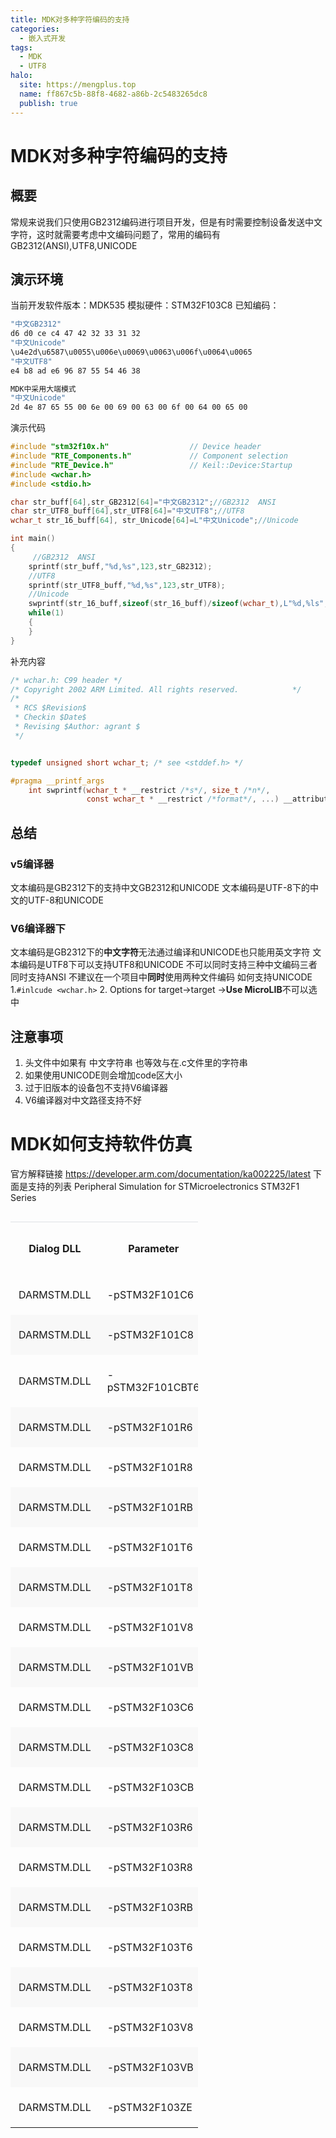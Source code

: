 ```yaml
---
title: MDK对多种字符编码的支持
categories:
  - 嵌入式开发
tags:
  - MDK
  - UTF8
halo:
  site: https://mengplus.top
  name: ff867c5b-88f8-4682-a86b-2c5483265dc8
  publish: true
---
```

# MDK对多种字符编码的支持
## 概要
常规来说我们只使用GB2312编码进行项目开发，但是有时需要控制设备发送中文字符，这时就需要考虑中文编码问题了，常用的编码有GB2312(ANSI),UTF8,UNICODE
## 演示环境
当前开发软件版本：MDK535
模拟硬件：STM32F103C8
已知编码：
```bash
"中文GB2312"
d6 d0 ce c4 47 42 32 33 31 32
"中文Unicode"
\u4e2d\u6587\u0055\u006e\u0069\u0063\u006f\u0064\u0065
"中文UTF8"
e4 b8 ad e6 96 87 55 54 46 38

​MDK中采用大端模式
"中文Unicode"
2d 4e 87 65 55 00 6e 00 69 00 63 00 6f 00 64 00 65 00
```

演示代码
```c
#include "stm32f10x.h"                  // Device header
#include "RTE_Components.h"             // Component selection
#include "RTE_Device.h"                 // Keil::Device:Startup
#include <wchar.h>
#include <stdio.h>

char str_buff[64],str_GB2312[64]="中文GB2312";//GB2312  ANSI
char str_UTF8_buff[64],str_UTF8[64]="中文UTF8";//UTF8
wchar_t str_16_buff[64], str_Unicode[64]=L"中文Unicode";//Unicode

int main()
{
     //GB2312  ANSI
    sprintf(str_buff,"%d,%s",123,str_GB2312);  
    //UTF8
    sprintf(str_UTF8_buff,"%d,%s",123,str_UTF8);
    //Unicode
    swprintf(str_16_buff,sizeof(str_16_buff)/sizeof(wchar_t),L"%d,%ls",345,str_Unicode);
    while(1)
    {
    }
}

```
补充内容
```c
/* wchar.h: C99 header */
/* Copyright 2002 ARM Limited. All rights reserved.            */
/*
 * RCS $Revision$
 * Checkin $Date$
 * Revising $Author: agrant $
 */


typedef unsigned short wchar_t; /* see <stddef.h> */

#pragma __printf_args
    int swprintf(wchar_t * __restrict /*s*/, size_t /*n*/,
                 const wchar_t * __restrict /*format*/, ...) __attribute__((__nonnull__(3)));

```
## 总结
### v5编译器
文本编码是GB2312下的支持中文GB2312和UNICODE
文本编码是UTF-8下的中文的UTF-8和UNICODE 
### V6编译器下
文本编码是GB2312下的**中文字符**无法通过编译和UNICODE也只能用英文字符
文本编码是UTF8下可以支持UTF8和UNICODE
不可以同时支持三种中文编码三者同时支持ANSI
不建议在一个项目中**同时**使用两种文件编码
如何支持UNICODE
1.` #inlcude <wchar.h> `
2. Options for target->target ->**Use MicroLIB**不可以选中
## 注意事项
1. 头文件中如果有 中文字符串 也等效与在.c文件里的字符串
2. 如果使用UNICODE则会增加code区大小
3. 过于旧版本的设备包不支持V6编译器
4. V6编译器对中文路径支持不好

# MDK如何支持软件仿真
官方解释链接
https://developer.arm.com/documentation/ka002225/latest
下面是支持的列表
Peripheral Simulation for STMicroelectronics STM32F1 Series
<div style="overflow-x: auto; overflow-y: hidden;"><table style="width: 300px"><colgroup><col style="width: 100px"><col style="width: 100px"><col style="width: 100px"></colgroup><tbody><tr style="break-inside: avoid; break-after: auto; border-right-width: 1px; border-left-width: 1px; border-color: rgb(223, 226, 229); border-image: initial; margin: 0px; padding: 0px;"><th colspan="1" rowspan="1" colwidth="100" style="padding: 6px 13px; border-bottom: 0px; border-top-color: rgb(223, 226, 229); border-right-color: rgb(223, 226, 229); border-left-color: rgb(223, 226, 229); margin: 0px;"><p style="">Dialog DLL</p></th><th colspan="1" rowspan="1" colwidth="100" style="padding: 6px 13px; border-bottom: 0px; border-top-color: rgb(223, 226, 229); border-right-color: rgb(223, 226, 229); border-left-color: rgb(223, 226, 229); margin: 0px;"><p style="">Parameter</p></th><th colspan="1" rowspan="1" colwidth="100" style="padding: 6px 13px; border-bottom: 0px; border-top-color: rgb(223, 226, 229); border-right-color: rgb(223, 226, 229); border-left-color: rgb(223, 226, 229); margin: 0px;"><p style="">Microcontroller Device</p></th></tr><tr style="break-inside: avoid; break-after: auto; border-right-width: 1px; border-left-width: 1px; border-color: rgb(223, 226, 229); border-image: initial; margin: 0px; padding: 0px;"><td colspan="1" rowspan="1" colwidth="100" style="padding: 6px 13px; border-color: rgb(223, 226, 229); margin: 0px; min-width: 32px;"><p style="">DARMSTM.DLL</p></td><td colspan="1" rowspan="1" colwidth="100" style="padding: 6px 13px; border-color: rgb(223, 226, 229); margin: 0px; min-width: 32px;"><p style="">-pSTM32F101C6</p></td><td colspan="1" rowspan="1" colwidth="100" style="padding: 6px 13px; border-color: rgb(223, 226, 229); margin: 0px; min-width: 32px;"><p style=""><a target="_blank" rel="noopener noreferrer nofollow" href="http://www.keil.com/dd/chip/4250.htm">STM32F101C6</a></p></td></tr><tr style="break-inside: avoid; break-after: auto; border-right-width: 1px; border-left-width: 1px; border-color: rgb(223, 226, 229); border-image: initial; margin: 0px; padding: 0px; background-color: rgb(248, 248, 248);"><td colspan="1" rowspan="1" colwidth="100" style="padding: 6px 13px; border-color: rgb(223, 226, 229); margin: 0px; min-width: 32px;"><p style="">DARMSTM.DLL</p></td><td colspan="1" rowspan="1" colwidth="100" style="padding: 6px 13px; border-color: rgb(223, 226, 229); margin: 0px; min-width: 32px;"><p style="">-pSTM32F101C8</p></td><td colspan="1" rowspan="1" colwidth="100" style="padding: 6px 13px; border-color: rgb(223, 226, 229); margin: 0px; min-width: 32px;"><p style=""><a target="_blank" rel="noopener noreferrer nofollow" href="http://www.keil.com/dd/chip/4249.htm">STM32F101C8</a></p></td></tr><tr style="break-inside: avoid; break-after: auto; border-right-width: 1px; border-left-width: 1px; border-color: rgb(223, 226, 229); border-image: initial; margin: 0px; padding: 0px;"><td colspan="1" rowspan="1" colwidth="100" style="padding: 6px 13px; border-color: rgb(223, 226, 229); margin: 0px; min-width: 32px;"><p style="">DARMSTM.DLL</p></td><td colspan="1" rowspan="1" colwidth="100" style="padding: 6px 13px; border-color: rgb(223, 226, 229); margin: 0px; min-width: 32px;"><p style="">-pSTM32F101CBT6</p></td><td colspan="1" rowspan="1" colwidth="100" style="padding: 6px 13px; border-color: rgb(223, 226, 229); margin: 0px; min-width: 32px;"><p style=""><a target="_blank" rel="noopener noreferrer nofollow" href="http://www.keil.com/dd/chip/4248.htm">STM32F101CBT6</a></p></td></tr><tr style="break-inside: avoid; break-after: auto; border-right-width: 1px; border-left-width: 1px; border-color: rgb(223, 226, 229); border-image: initial; margin: 0px; padding: 0px; background-color: rgb(248, 248, 248);"><td colspan="1" rowspan="1" colwidth="100" style="padding: 6px 13px; border-color: rgb(223, 226, 229); margin: 0px; min-width: 32px;"><p style="">DARMSTM.DLL</p></td><td colspan="1" rowspan="1" colwidth="100" style="padding: 6px 13px; border-color: rgb(223, 226, 229); margin: 0px; min-width: 32px;"><p style="">-pSTM32F101R6</p></td><td colspan="1" rowspan="1" colwidth="100" style="padding: 6px 13px; border-color: rgb(223, 226, 229); margin: 0px; min-width: 32px;"><p style=""><a target="_blank" rel="noopener noreferrer nofollow" href="http://www.keil.com/dd/chip/4247.htm">STM32F101R6</a></p></td></tr><tr style="break-inside: avoid; break-after: auto; border-right-width: 1px; border-left-width: 1px; border-color: rgb(223, 226, 229); border-image: initial; margin: 0px; padding: 0px;"><td colspan="1" rowspan="1" colwidth="100" style="padding: 6px 13px; border-color: rgb(223, 226, 229); margin: 0px; min-width: 32px;"><p style="">DARMSTM.DLL</p></td><td colspan="1" rowspan="1" colwidth="100" style="padding: 6px 13px; border-color: rgb(223, 226, 229); margin: 0px; min-width: 32px;"><p style="">-pSTM32F101R8</p></td><td colspan="1" rowspan="1" colwidth="100" style="padding: 6px 13px; border-color: rgb(223, 226, 229); margin: 0px; min-width: 32px;"><p style=""><a target="_blank" rel="noopener noreferrer nofollow" href="http://www.keil.com/dd/chip/4246.htm">STM32F101R8</a></p></td></tr><tr style="break-inside: avoid; break-after: auto; border-right-width: 1px; border-left-width: 1px; border-color: rgb(223, 226, 229); border-image: initial; margin: 0px; padding: 0px; background-color: rgb(248, 248, 248);"><td colspan="1" rowspan="1" colwidth="100" style="padding: 6px 13px; border-color: rgb(223, 226, 229); margin: 0px; min-width: 32px;"><p style="">DARMSTM.DLL</p></td><td colspan="1" rowspan="1" colwidth="100" style="padding: 6px 13px; border-color: rgb(223, 226, 229); margin: 0px; min-width: 32px;"><p style="">-pSTM32F101RB</p></td><td colspan="1" rowspan="1" colwidth="100" style="padding: 6px 13px; border-color: rgb(223, 226, 229); margin: 0px; min-width: 32px;"><p style=""><a target="_blank" rel="noopener noreferrer nofollow" href="http://www.keil.com/dd/chip/4245.htm">STM32F101RB</a></p></td></tr><tr style="break-inside: avoid; break-after: auto; border-right-width: 1px; border-left-width: 1px; border-color: rgb(223, 226, 229); border-image: initial; margin: 0px; padding: 0px;"><td colspan="1" rowspan="1" colwidth="100" style="padding: 6px 13px; border-color: rgb(223, 226, 229); margin: 0px; min-width: 32px;"><p style="">DARMSTM.DLL</p></td><td colspan="1" rowspan="1" colwidth="100" style="padding: 6px 13px; border-color: rgb(223, 226, 229); margin: 0px; min-width: 32px;"><p style="">-pSTM32F101T6</p></td><td colspan="1" rowspan="1" colwidth="100" style="padding: 6px 13px; border-color: rgb(223, 226, 229); margin: 0px; min-width: 32px;"><p style=""><a target="_blank" rel="noopener noreferrer nofollow" href="http://www.keil.com/dd/chip/4399.htm">STM32F101T6</a></p></td></tr><tr style="break-inside: avoid; break-after: auto; border-right-width: 1px; border-left-width: 1px; border-color: rgb(223, 226, 229); border-image: initial; margin: 0px; padding: 0px; background-color: rgb(248, 248, 248);"><td colspan="1" rowspan="1" colwidth="100" style="padding: 6px 13px; border-color: rgb(223, 226, 229); margin: 0px; min-width: 32px;"><p style="">DARMSTM.DLL</p></td><td colspan="1" rowspan="1" colwidth="100" style="padding: 6px 13px; border-color: rgb(223, 226, 229); margin: 0px; min-width: 32px;"><p style="">-pSTM32F101T8</p></td><td colspan="1" rowspan="1" colwidth="100" style="padding: 6px 13px; border-color: rgb(223, 226, 229); margin: 0px; min-width: 32px;"><p style=""><a target="_blank" rel="noopener noreferrer nofollow" href="http://www.keil.com/dd/chip/4400.htm">STM32F101T8</a></p></td></tr><tr style="break-inside: avoid; break-after: auto; border-right-width: 1px; border-left-width: 1px; border-color: rgb(223, 226, 229); border-image: initial; margin: 0px; padding: 0px;"><td colspan="1" rowspan="1" colwidth="100" style="padding: 6px 13px; border-color: rgb(223, 226, 229); margin: 0px; min-width: 32px;"><p style="">DARMSTM.DLL</p></td><td colspan="1" rowspan="1" colwidth="100" style="padding: 6px 13px; border-color: rgb(223, 226, 229); margin: 0px; min-width: 32px;"><p style="">-pSTM32F101V8</p></td><td colspan="1" rowspan="1" colwidth="100" style="padding: 6px 13px; border-color: rgb(223, 226, 229); margin: 0px; min-width: 32px;"><p style=""><a target="_blank" rel="noopener noreferrer nofollow" href="http://www.keil.com/dd/chip/4243.htm">STM32F101V8</a></p></td></tr><tr style="break-inside: avoid; break-after: auto; border-right-width: 1px; border-left-width: 1px; border-color: rgb(223, 226, 229); border-image: initial; margin: 0px; padding: 0px; background-color: rgb(248, 248, 248);"><td colspan="1" rowspan="1" colwidth="100" style="padding: 6px 13px; border-color: rgb(223, 226, 229); margin: 0px; min-width: 32px;"><p style="">DARMSTM.DLL</p></td><td colspan="1" rowspan="1" colwidth="100" style="padding: 6px 13px; border-color: rgb(223, 226, 229); margin: 0px; min-width: 32px;"><p style="">-pSTM32F101VB</p></td><td colspan="1" rowspan="1" colwidth="100" style="padding: 6px 13px; border-color: rgb(223, 226, 229); margin: 0px; min-width: 32px;"><p style=""><a target="_blank" rel="noopener noreferrer nofollow" href="http://www.keil.com/dd/chip/4242.htm">STM32F101VB</a></p></td></tr><tr style="break-inside: avoid; break-after: auto; border-right-width: 1px; border-left-width: 1px; border-color: rgb(223, 226, 229); border-image: initial; margin: 0px; padding: 0px;"><td colspan="1" rowspan="1" colwidth="100" style="padding: 6px 13px; border-color: rgb(223, 226, 229); margin: 0px; min-width: 32px;"><p style="">DARMSTM.DLL</p></td><td colspan="1" rowspan="1" colwidth="100" style="padding: 6px 13px; border-color: rgb(223, 226, 229); margin: 0px; min-width: 32px;"><p style="">-pSTM32F103C6</p></td><td colspan="1" rowspan="1" colwidth="100" style="padding: 6px 13px; border-color: rgb(223, 226, 229); margin: 0px; min-width: 32px;"><p style=""><a target="_blank" rel="noopener noreferrer nofollow" href="http://www.keil.com/dd/chip/4236.htm">STM32F103C6</a></p></td></tr><tr style="break-inside: avoid; break-after: auto; border-right-width: 1px; border-left-width: 1px; border-color: rgb(223, 226, 229); border-image: initial; margin: 0px; padding: 0px; background-color: rgb(248, 248, 248);"><td colspan="1" rowspan="1" colwidth="100" style="padding: 6px 13px; border-color: rgb(223, 226, 229); margin: 0px; min-width: 32px;"><p style="">DARMSTM.DLL</p></td><td colspan="1" rowspan="1" colwidth="100" style="padding: 6px 13px; border-color: rgb(223, 226, 229); margin: 0px; min-width: 32px;"><p style="">-pSTM32F103C8</p></td><td colspan="1" rowspan="1" colwidth="100" style="padding: 6px 13px; border-color: rgb(223, 226, 229); margin: 0px; min-width: 32px;"><p style=""><a target="_blank" rel="noopener noreferrer nofollow" href="http://www.keil.com/dd/chip/4235.htm">STM32F103C8</a></p></td></tr><tr style="break-inside: avoid; break-after: auto; border-right-width: 1px; border-left-width: 1px; border-color: rgb(223, 226, 229); border-image: initial; margin: 0px; padding: 0px;"><td colspan="1" rowspan="1" colwidth="100" style="padding: 6px 13px; border-color: rgb(223, 226, 229); margin: 0px; min-width: 32px;"><p style="">DARMSTM.DLL</p></td><td colspan="1" rowspan="1" colwidth="100" style="padding: 6px 13px; border-color: rgb(223, 226, 229); margin: 0px; min-width: 32px;"><p style="">-pSTM32F103CB</p></td><td colspan="1" rowspan="1" colwidth="100" style="padding: 6px 13px; border-color: rgb(223, 226, 229); margin: 0px; min-width: 32px;"><p style=""><a target="_blank" rel="noopener noreferrer nofollow" href="http://www.keil.com/dd/chip/4401.htm">STM32F103CB</a></p></td></tr><tr style="break-inside: avoid; break-after: auto; border-right-width: 1px; border-left-width: 1px; border-color: rgb(223, 226, 229); border-image: initial; margin: 0px; padding: 0px; background-color: rgb(248, 248, 248);"><td colspan="1" rowspan="1" colwidth="100" style="padding: 6px 13px; border-color: rgb(223, 226, 229); margin: 0px; min-width: 32px;"><p style="">DARMSTM.DLL</p></td><td colspan="1" rowspan="1" colwidth="100" style="padding: 6px 13px; border-color: rgb(223, 226, 229); margin: 0px; min-width: 32px;"><p style="">-pSTM32F103R6</p></td><td colspan="1" rowspan="1" colwidth="100" style="padding: 6px 13px; border-color: rgb(223, 226, 229); margin: 0px; min-width: 32px;"><p style=""><a target="_blank" rel="noopener noreferrer nofollow" href="http://www.keil.com/dd/chip/4233.htm">STM32F103R6</a></p></td></tr><tr style="break-inside: avoid; break-after: auto; border-right-width: 1px; border-left-width: 1px; border-color: rgb(223, 226, 229); border-image: initial; margin: 0px; padding: 0px;"><td colspan="1" rowspan="1" colwidth="100" style="padding: 6px 13px; border-color: rgb(223, 226, 229); margin: 0px; min-width: 32px;"><p style="">DARMSTM.DLL</p></td><td colspan="1" rowspan="1" colwidth="100" style="padding: 6px 13px; border-color: rgb(223, 226, 229); margin: 0px; min-width: 32px;"><p style="">-pSTM32F103R8</p></td><td colspan="1" rowspan="1" colwidth="100" style="padding: 6px 13px; border-color: rgb(223, 226, 229); margin: 0px; min-width: 32px;"><p style=""><a target="_blank" rel="noopener noreferrer nofollow" href="http://www.keil.com/dd/chip/4232.htm">STM32F103R8</a></p></td></tr><tr style="break-inside: avoid; break-after: auto; border-right-width: 1px; border-left-width: 1px; border-color: rgb(223, 226, 229); border-image: initial; margin: 0px; padding: 0px; background-color: rgb(248, 248, 248);"><td colspan="1" rowspan="1" colwidth="100" style="padding: 6px 13px; border-color: rgb(223, 226, 229); margin: 0px; min-width: 32px;"><p style="">DARMSTM.DLL</p></td><td colspan="1" rowspan="1" colwidth="100" style="padding: 6px 13px; border-color: rgb(223, 226, 229); margin: 0px; min-width: 32px;"><p style="">-pSTM32F103RB</p></td><td colspan="1" rowspan="1" colwidth="100" style="padding: 6px 13px; border-color: rgb(223, 226, 229); margin: 0px; min-width: 32px;"><p style=""><a target="_blank" rel="noopener noreferrer nofollow" href="http://www.keil.com/dd/chip/4231.htm">STM32F103RB</a></p></td></tr><tr style="break-inside: avoid; break-after: auto; border-right-width: 1px; border-left-width: 1px; border-color: rgb(223, 226, 229); border-image: initial; margin: 0px; padding: 0px;"><td colspan="1" rowspan="1" colwidth="100" style="padding: 6px 13px; border-color: rgb(223, 226, 229); margin: 0px; min-width: 32px;"><p style="">DARMSTM.DLL</p></td><td colspan="1" rowspan="1" colwidth="100" style="padding: 6px 13px; border-color: rgb(223, 226, 229); margin: 0px; min-width: 32px;"><p style="">-pSTM32F103T6</p></td><td colspan="1" rowspan="1" colwidth="100" style="padding: 6px 13px; border-color: rgb(223, 226, 229); margin: 0px; min-width: 32px;"><p style=""><a target="_blank" rel="noopener noreferrer nofollow" href="http://www.keil.com/dd/chip/4402.htm">STM32F103T6</a></p></td></tr><tr style="break-inside: avoid; break-after: auto; border-right-width: 1px; border-left-width: 1px; border-color: rgb(223, 226, 229); border-image: initial; margin: 0px; padding: 0px; background-color: rgb(248, 248, 248);"><td colspan="1" rowspan="1" colwidth="100" style="padding: 6px 13px; border-color: rgb(223, 226, 229); margin: 0px; min-width: 32px;"><p style="">DARMSTM.DLL</p></td><td colspan="1" rowspan="1" colwidth="100" style="padding: 6px 13px; border-color: rgb(223, 226, 229); margin: 0px; min-width: 32px;"><p style="">-pSTM32F103T8</p></td><td colspan="1" rowspan="1" colwidth="100" style="padding: 6px 13px; border-color: rgb(223, 226, 229); margin: 0px; min-width: 32px;"><p style=""><a target="_blank" rel="noopener noreferrer nofollow" href="http://www.keil.com/dd/chip/4403.htm">STM32F103T8</a></p></td></tr><tr style="break-inside: avoid; break-after: auto; border-right-width: 1px; border-left-width: 1px; border-color: rgb(223, 226, 229); border-image: initial; margin: 0px; padding: 0px;"><td colspan="1" rowspan="1" colwidth="100" style="padding: 6px 13px; border-color: rgb(223, 226, 229); margin: 0px; min-width: 32px;"><p style="">DARMSTM.DLL</p></td><td colspan="1" rowspan="1" colwidth="100" style="padding: 6px 13px; border-color: rgb(223, 226, 229); margin: 0px; min-width: 32px;"><p style="">-pSTM32F103V8</p></td><td colspan="1" rowspan="1" colwidth="100" style="padding: 6px 13px; border-color: rgb(223, 226, 229); margin: 0px; min-width: 32px;"><p style=""><a target="_blank" rel="noopener noreferrer nofollow" href="http://www.keil.com/dd/chip/4224.htm">STM32F103V8</a></p></td></tr><tr style="break-inside: avoid; break-after: auto; border-right-width: 1px; border-left-width: 1px; border-color: rgb(223, 226, 229); border-image: initial; margin: 0px; padding: 0px; background-color: rgb(248, 248, 248);"><td colspan="1" rowspan="1" colwidth="100" style="padding: 6px 13px; border-color: rgb(223, 226, 229); margin: 0px; min-width: 32px;"><p style="">DARMSTM.DLL</p></td><td colspan="1" rowspan="1" colwidth="100" style="padding: 6px 13px; border-color: rgb(223, 226, 229); margin: 0px; min-width: 32px;"><p style="">-pSTM32F103VB</p></td><td colspan="1" rowspan="1" colwidth="100" style="padding: 6px 13px; border-color: rgb(223, 226, 229); margin: 0px; min-width: 32px;"><p style=""><a target="_blank" rel="noopener noreferrer nofollow" href="http://www.keil.com/dd/chip/4223.htm">STM32F103VB</a></p></td></tr><tr style="break-inside: avoid; break-after: auto; border-right-width: 1px; border-left-width: 1px; border-color: rgb(223, 226, 229); border-image: initial; margin: 0px; padding: 0px;"><td colspan="1" rowspan="1" colwidth="100" style="padding: 6px 13px; border-color: rgb(223, 226, 229); margin: 0px; min-width: 32px;"><p style="">DARMSTM.DLL</p></td><td colspan="1" rowspan="1" colwidth="100" style="padding: 6px 13px; border-color: rgb(223, 226, 229); margin: 0px; min-width: 32px;"><p style="">-pSTM32F103ZE</p></td><td colspan="1" rowspan="1" colwidth="100" style="padding: 6px 13px; border-color: rgb(223, 226, 229); margin: 0px; min-width: 32px;"><p style=""><a target="_blank" rel="noopener noreferrer nofollow" href="http://www.keil.com/dd/chip/4216.htm">STM32F103ZE</a></p></td></tr></tbody></table></div><p style=""></p>
